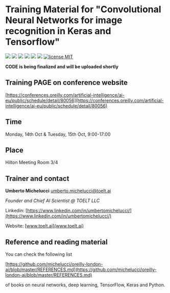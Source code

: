 # Training Material for "Convolutional Neural Networks for image recognition in Keras and Tensorflow"


![](https://img.shields.io/badge/dependencies-TensorFlow20-blue)
![](https://img.shields.io/badge/dependencies-Jupyter-red)
![](https://img.shields.io/github/forks/michelucci/oreilly-london-ai?label=Fork)
![](https://img.shields.io/github/last-commit/michelucci/oreilly-london-ai.svg)
![](https://img.shields.io/github/stars/michelucci/oreilly-london-ai.svg)
![](https://img.shields.io/github/issues/michelucci/oreilly-london-ai.svg)
[![license MIT](https://img.shields.io/badge/license-MIT-green.svg)](https://opensource.org/licenses/MIT)

__CODE is being finalized and will be uploaded shortly__

## Training PAGE on conference website

[https://conferences.oreilly.com/artificial-intelligence/ai-eu/public/schedule/detail/80056](https://conferences.oreilly.com/artificial-intelligence/ai-eu/public/schedule/detail/80056)

## Time

Monday, 14th Oct & Tuesday, 15th Oct,
9:00-17:00

## Place

Hilton Meeting Room 3/4

## Trainer and contact

__Umberto Michelucci__ [umberto.michelucci@toelt.ai](umberto.michelucci@toelt.ai)

_Founder and Chief AI Scientist @ TOELT LLC_

Linkedin: [https://www.linkedin.com/in/umbertomichelucci/](https://www.linkedin.com/in/umbertomichelucci/)

Website: [www.toelt.ai](www.toelt.ai)

## Reference and reading material

You can check the following list

[https://github.com/michelucci/oreilly-london-ai/blob/master/REFERENCES.md](https://github.com/michelucci/oreilly-london-ai/blob/master/REFERENCES.md)

of books on neural networks, deep learning, TensorFlow, Keras and Python.


